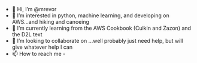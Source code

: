 - 👋 Hi, I’m @mrevor
- 👀 I’m interested in python, machine learning, and developing on AWS...and hiking and canoeing
- 🌱 I’m currently learning from the AWS Cookbook (Culkin and Zazon) and the D2L text
- 💞️ I’m looking to collaborate on ...well probably just need help, but will give whatever help I can
- 📫 How to reach me -

<!---
mrevor/mrevor is a ✨ special ✨ repository because its `README.md` (this file) appears on your GitHub profile.
You can click the Preview link to take a look at your changes.
--->
